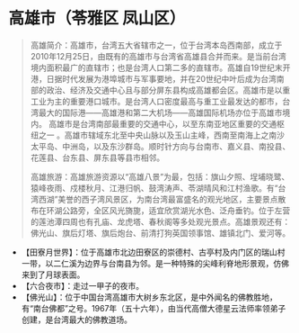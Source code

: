 # 高雄市（苓雅区 凤山区）
> 高雄简介：高雄市，台湾五大省辖市之一，位于台湾本岛西南部，成立于2010年12月25日，由既有的高雄市与台湾省高雄县合并而来。是当前台湾境内面积最广的直辖市；也是台湾人口第二多的直辖市。高雄自19世纪末开港，日据时代发展为港埠城市与军事要地，并在20世纪中叶后成为台湾南部的政治、经济及交通中心且与部分屏东县构成高雄都会区。高雄市是以重工业为主的重要港口城市。是台湾人口密度最高与重工业最发达的都市，台湾最大的国际港——高雄港和第二大机场——高雄国际机场亦位于高雄市境内。 高雄市是台湾南部最重要的交通中心，以至东南亚地区重要的交通枢纽之一 。高雄市辖域东北至中央山脉以及玉山主峰，西南至南海上之南沙太平岛、中洲岛，以及东沙群岛。顺时针方向与台南市、嘉义县、南投县、花莲县、台东县、屏东县等县市相邻。
>   
> 高雄旅游：高雄旅游资源以“高雄八景”为最，包括：旗山夕照、埕埔晓鹭、猿峰夜雨、戍楼秋月、江港归帆、鼓湾涛声、苓湖晴风和江村渔歌。有“台湾西湖”美誉的西子湾风景区，为南台湾最富盛名的观光地区，主要景点散布在环湖公路旁，全区风光旖旎，适宜欣赏湖光水色、泛舟垂钓。位于左营的莲池潭四周也有孔庙、龙虎塔、春秋阁等多处观光景点。高雄景观还有：佛光山、旗后灯塔、旗后炮台、前清打狗英国领事馆、雄镇北门、爱河等。    
  
* 【田寮月世界】：位于高雄市北边田寮区的崇德村、古亭村及内门区的瑞山村一带，以二仁溪为边界与台南县为邻。是一种特殊的尖峰利脊地形景观，仿佛来到了月球表面。  
* 【六合夜市】：走过一甲子的夜市。  
* 【佛光山】：位于中国台湾高雄市大树乡东北区，是中外闻名的佛教胜地，有“南台佛都”之号。1967年（五十六年），由当代高僧大德星云法师率领弟子创建，是台湾最大的佛教道场。